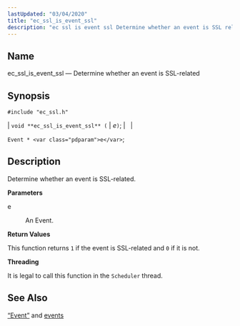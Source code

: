 ```yaml
---
lastUpdated: "03/04/2020"
title: "ec_ssl_is_event_ssl"
description: "ec ssl is event ssl Determine whether an event is SSL related void ec ssl is event ssl e Event e Determine whether an event is SSL related e An Event This function returns 1 if the event is SSL related and 0 if it is not It is legal..."
---
```


<a name="apis.ec_ssl_is_event_ssl"></a> 
## Name

ec_ssl_is_event_ssl — Determine whether an event is SSL-related

## Synopsis

`#include "ec_ssl.h"`

| `void **ec_ssl_is_event_ssl** (` | <var class="pdparam">e</var>`)`; |   |

`Event * <var class="pdparam">e</var>`;<a name="idp62729616"></a> 
## Description

Determine whether an event is SSL-related.

**<a name="idp62730832"></a> Parameters**

<dl class="variablelist">

<dt>e</dt>

<dd>

An Event.

</dd>

</dl>

**<a name="idp62733536"></a> Return Values**

This function returns `1` if the event is SSL-related and `0` if it is not.

**<a name="idp62735360"></a> Threading**

It is legal to call this function in the `Scheduler` thread.

<a name="idp62736896"></a> 
## See Also

[“Event”](/momentum/3/3-api/structs-event) and [events](/momentum/3/3-api/arch-primary-apis#arch.event)